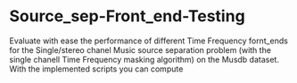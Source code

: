 # Source_sep-Front_end-Testing
Evaluate with ease the performance of different Time Frequency fornt_ends for the Single/stereo chanel Music source separation problem (with the single chanell Time Frequency masking algorithm) on the Musdb dataset. With the implemented scripts you can compute    
